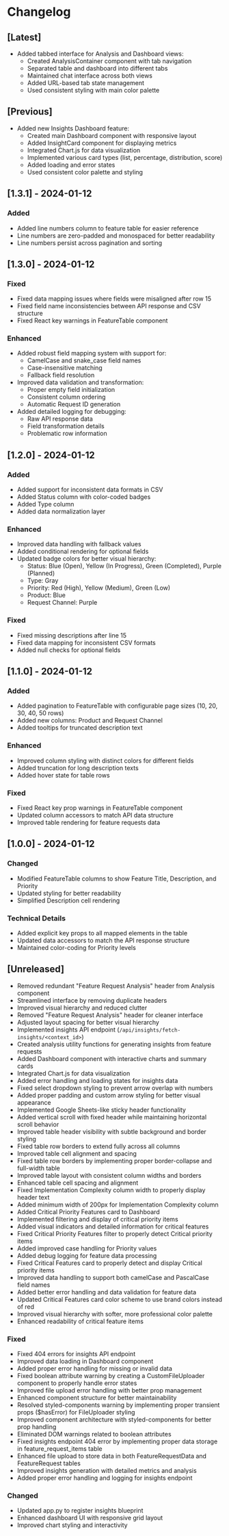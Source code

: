 # Changelog

## [Latest]
- Added tabbed interface for Analysis and Dashboard views:
  - Created AnalysisContainer component with tab navigation
  - Separated table and dashboard into different tabs
  - Maintained chat interface across both views
  - Added URL-based tab state management
  - Used consistent styling with main color palette

## [Previous]
- Added new Insights Dashboard feature:
  - Created main Dashboard component with responsive layout
  - Added InsightCard component for displaying metrics
  - Integrated Chart.js for data visualization
  - Implemented various card types (list, percentage, distribution, score)
  - Added loading and error states
  - Used consistent color palette and styling

## [1.3.1] - 2024-01-12

### Added
- Added line numbers column to feature table for easier reference
- Line numbers are zero-padded and monospaced for better readability
- Line numbers persist across pagination and sorting

## [1.3.0] - 2024-01-12

### Fixed
- Fixed data mapping issues where fields were misaligned after row 15
- Fixed field name inconsistencies between API response and CSV structure
- Fixed React key warnings in FeatureTable component

### Enhanced
- Added robust field mapping system with support for:
  - CamelCase and snake_case field names
  - Case-insensitive matching
  - Fallback field resolution
- Improved data validation and transformation:
  - Proper empty field initialization
  - Consistent column ordering
  - Automatic Request ID generation
- Added detailed logging for debugging:
  - Raw API response data
  - Field transformation details
  - Problematic row information

## [1.2.0] - 2024-01-12

### Added
- Added support for inconsistent data formats in CSV
- Added Status column with color-coded badges
- Added Type column
- Added data normalization layer

### Enhanced
- Improved data handling with fallback values
- Added conditional rendering for optional fields
- Updated badge colors for better visual hierarchy:
  - Status: Blue (Open), Yellow (In Progress), Green (Completed), Purple (Planned)
  - Type: Gray
  - Priority: Red (High), Yellow (Medium), Green (Low)
  - Product: Blue
  - Request Channel: Purple

### Fixed
- Fixed missing descriptions after line 15
- Fixed data mapping for inconsistent CSV formats
- Added null checks for optional fields

## [1.1.0] - 2024-01-12

### Added
- Added pagination to FeatureTable with configurable page sizes (10, 20, 30, 40, 50 rows)
- Added new columns: Product and Request Channel
- Added tooltips for truncated description text

### Enhanced
- Improved column styling with distinct colors for different fields
- Added truncation for long description texts
- Added hover state for table rows

### Fixed
- Fixed React key prop warnings in FeatureTable component
- Updated column accessors to match API data structure
- Improved table rendering for feature requests data

## [1.0.0] - 2024-01-12

### Changed
- Modified FeatureTable columns to show Feature Title, Description, and Priority
- Updated styling for better readability
- Simplified Description cell rendering

### Technical Details
- Added explicit key props to all mapped elements in the table
- Updated data accessors to match the API response structure
- Maintained color-coding for Priority levels

## [Unreleased]
- Removed redundant "Feature Request Analysis" header from Analysis component
- Streamlined interface by removing duplicate headers
- Improved visual hierarchy and reduced clutter
- Removed "Feature Request Analysis" header for cleaner interface
- Adjusted layout spacing for better visual hierarchy
- Implemented insights API endpoint (`/api/insights/fetch-insights/<context_id>`)
- Created analysis utility functions for generating insights from feature requests
- Added Dashboard component with interactive charts and summary cards
- Integrated Chart.js for data visualization
- Added error handling and loading states for insights data
- Fixed select dropdown styling to prevent arrow overlap with numbers
- Added proper padding and custom arrow styling for better visual appearance
- Implemented Google Sheets-like sticky header functionality
- Added vertical scroll with fixed header while maintaining horizontal scroll behavior
- Improved table header visibility with subtle background and border styling
- Fixed table row borders to extend fully across all columns
- Improved table cell alignment and spacing
- Fixed table row borders by implementing proper border-collapse and full-width table
- Improved table layout with consistent column widths and borders
- Enhanced table cell spacing and alignment
- Fixed Implementation Complexity column width to properly display header text
- Added minimum width of 200px for Implementation Complexity column
- Added Critical Priority Features card to Dashboard
- Implemented filtering and display of critical priority items
- Added visual indicators and detailed information for critical features
- Fixed Critical Priority Features filter to properly detect Critical priority items
- Added improved case handling for Priority values
- Added debug logging for feature data processing
- Fixed Critical Features card to properly detect and display Critical priority items
- Improved data handling to support both camelCase and PascalCase field names
- Added better error handling and data validation for feature data
- Updated Critical Features card color scheme to use brand colors instead of red
- Improved visual hierarchy with softer, more professional color palette
- Enhanced readability of critical feature items

### Fixed
- Fixed 404 errors for insights API endpoint
- Improved data loading in Dashboard component
- Added proper error handling for missing or invalid data
- Fixed boolean attribute warning by creating a CustomFileUploader component to properly handle error states
- Improved file upload error handling with better prop management
- Enhanced component structure for better maintainability
- Resolved styled-components warning by implementing proper transient props ($hasError) for FileUploader styling
- Improved component architecture with styled-components for better prop handling
- Eliminated DOM warnings related to boolean attributes
- Fixed insights endpoint 404 error by implementing proper data storage in feature_request_items table
- Enhanced file upload to store data in both FeatureRequestData and FeatureRequest tables
- Improved insights generation with detailed metrics and analysis
- Added proper error handling and logging for insights endpoint

### Changed
- Updated app.py to register insights blueprint
- Enhanced dashboard UI with responsive grid layout
- Improved chart styling and interactivity